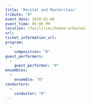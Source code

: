 ```yaml
---
title: 'Recital and Masterclass'
tribute: "0"
event_date: 2010-02-09
event_time: 05:00 PM
location: /facilities/beebe-arkansas
url: 
ticket_information_url: 
program: 
  -
    composition: "0"
guest_performers: 
  -
    guest_performer: "0"
ensembles: 
  -
    ensemble: "0"
conductors: 
  -
    conductor: "0"
---
```

